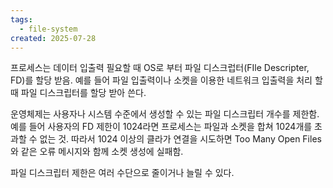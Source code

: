 ```yaml
---
tags:
  - file-system
created: 2025-07-28
---
```

프로세스는 데이터 입출력 필요할 때 OS로 부터 파일 디스크럽터(FIle Descripter, FD)를 할당 받음.
예를 들어 파일 입출력이나 소켓을 이용한 네트워크 입출력을 처리 할 때 파일 디스크립터를 할당 받아 쓴다.

운영체제는 사용자나 시스템 수준에서 생성할 수 있는 파일 디스크립터 개수를 제한함. 예를 들어 사용자의 FD 제한이 1024라면 프로세스는 파일과 소켓을 합쳐 1024개를 초과할 수 없는 것. 따라서 1024 이상의 클라가 연결을 시도하면 Too Many Open Files와 같은 오류 메시지와 함께 소켓 생성에 실패함.

파일 디스크립터 제한은 여러 수단으로 줄이거나 늘릴 수 있다.